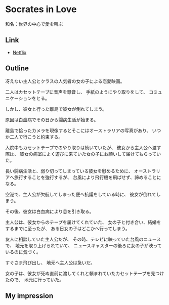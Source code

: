 # Socrates in Love
和名：世界の中心で愛を叫ぶ

## Link
* [Netflix](https://www.netflix.com/jp/title/80061839)


## Outline
冴えない主人公とクラスの人気者の女の子による恋愛映画。

二人はカセットテープに音声を録音し、
手紙のようにやり取りをして、
コミュニケーションをとる。

しかし、彼女と行った離島で彼女が倒れてしまう。

原因は白血病でその日から闘病生活が始まる。

離島で拾ったカメラを現像するとそこにはオーストラリアの写真があり、
いつか二人で行こうと約束する。

入院中もカセットテープでのやり取りは続いていたが、
彼女から主人公へ渡す際は、
彼女の病室によく遊びに来ていた女の子にお願いして届けてもらっていた。

長い闘病生活と、弱り切ってしまっている彼女を慰めるために、
オーストラリアへ旅行することを強行するが、
台風により飛行機を飛ばせず、諦めることになる。

空港で、主人公が欠航してしまった便へ抗議をしている時に、
彼女が倒れてしまう。

その後、彼女は白血病により息を引き取る。

主人公は、彼女からのテープを届けてくれていた、
女の子と付き合い、結婚をするまでに至ったが、
ある日女の子はどこかへ行ってしまう。

友人に相談していた主人公だが、
その時、テレビに映っていた台風のニュースで、
地元を取り上げられていて、
ニュースキャスターの後ろに女の子が映っているのに気づく。

すぐさま飛び出し、
地元へ主人公は急いだ。

女の子は、彼女が死ぬ直前に渡してくれと頼まれていたカセットテープを見つけたので、
地元に行っていた。

## My impression
